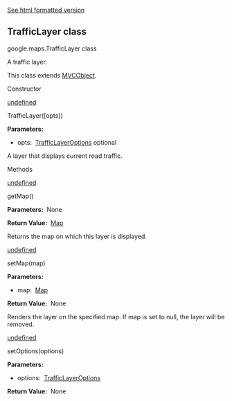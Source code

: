 [See html formatted version](https://huasofoundries.github.io/google-maps-documentation/TrafficLayer.html)

TrafficLayer class
------------------

google.maps.TrafficLayer class

A traffic layer.

This class extends [MVCObject](/maps/documentation/javascript/reference/3.40/event#MVCObject).

Constructor

[undefined](#TrafficLayer.constructor)

TrafficLayer(\[opts\])

**Parameters:** 

*   opts:  [TrafficLayerOptions](/maps/documentation/javascript/reference/3.40/map#TrafficLayerOptions) optional

A layer that displays current road traffic.

Methods

[undefined](#TrafficLayer.getMap)

getMap()

**Parameters:**  None

**Return Value:**  [Map](/maps/documentation/javascript/reference/3.40/map#Map)

Returns the map on which this layer is displayed.

[undefined](#TrafficLayer.setMap)

setMap(map)

**Parameters:** 

*   map:  [Map](/maps/documentation/javascript/reference/3.40/map#Map)

**Return Value:**  None

Renders the layer on the specified map. If map is set to null, the layer will be removed.

[undefined](#TrafficLayer.setOptions)

setOptions(options)

**Parameters:** 

*   options:  [TrafficLayerOptions](/maps/documentation/javascript/reference/3.40/map#TrafficLayerOptions)

**Return Value:**  None